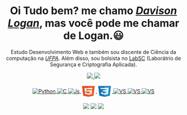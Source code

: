 
<div>
    <h1 align="center">Oi Tudo bem? me chamo <a href="https://www.linkedin.com/in/davison-cardoso-168344237/"><i>Davison Logan</i></a>, mas você pode me chamar de Logan.😃️</h1>
    <p align="center">Estudo Desenvolvimento Web e também sou discente de Ciência da computação na <a href="https://www.instagram.com/ufpa_oficial/"><i>UFPA</i></a>. Além disso, sou bolsista no <a href="https://ppgcc.propesp.ufpa.br/index.php/br/pesquisa/grupos-de-pesquisa">LabSC</a> (Laborátrio de Segurança e Criptografia Aplicada).<p align="center">
  
  <div align="center">
  <a href="https://github.com/Logan-cic">
  <img height="150em" src="https://github-readme-stats.vercel.app/api?username=Logan-cic&show_icons=true&theme=dracula&include_all_commits=true&count_private=true"/>
  <img height="150em" src="https://github-readme-stats.vercel.app/api/top-langs/?username=Logan-cic&layout=compact&langs_count=7&theme=dracula"/>
</div>
  
  <div align="center" valign="top"><br>
    <img align="center" alt="Python" height="30" width="40" src="https://cdn.jsdelivr.net/gh/devicons/devicon/icons/python/python-original.svg">
    <img align="center" alt="C" height="30" width="40" src="https://cdn.jsdelivr.net/gh/devicons/devicon/icons/c/c-original.svg">
    <img align="center" alt="Js" height="30" width="40" src="https://cdn.jsdelivr.net/gh/devicons/devicon/icons/javascript/javascript-plain.svg">
    <img align="center" alt="HTML" height="30" width="40" src="https://raw.githubusercontent.com/devicons/devicon/master/icons/html5/html5-original.svg">
    <img align="center" alt="CSS" height="30" width="40" src="https://raw.githubusercontent.com/devicons/devicon/master/icons/css3/css3-original.svg">
    <img align="center" alt="VS" height="30" width="40" src="https://cdn.jsdelivr.net/gh/devicons/devicon/icons/vscode/vscode-original.svg" />
    <img align="center" alt="VS" height="30" width="40" src="https://cdn.jsdelivr.net/gh/devicons/devicon/icons/anaconda/anaconda-original.svg" />
    <img align="center" alt="VS" height="35" width="45" src="https://cdn.jsdelivr.net/gh/devicons/devicon/icons/jupyter/jupyter-original-wordmark.svg" /><br><br/>
  
  <div align="center">
    <a href="https://www.instagram.com/mr.logann/" target="_blank"><img src="https://img.shields.io/badge/-Instagram-%23E4405F?style=for-the-badge&logo=instagram&logoColor=white" target="_blank"></a>
    <a href="https://www.linkedin.com/in/davison-cardoso-168344237/" target="_blank"><img src="https://img.shields.io/badge/-LinkedIn-%230077B5?style=for-the-badge&logo=linkedin&logoColor=white" target="_blank"></a> 
    <a href="mailto:logancardoso4@gmail.com"><img src="https://img.shields.io/badge/-Gmail-%23333?style=for-the-badge&logo=gmail&logoColor=white" target="_blank"></a>     
 </div>
  

  
